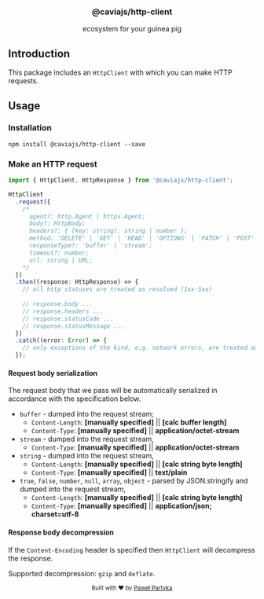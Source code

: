 <div align="center">
<h3>@caviajs/http-client</h3>
<p>ecosystem for your guinea pig</p>
</div>

## Introduction

This package includes an `HttpClient` with which you can make HTTP requests.

## Usage

### Installation

```shell
npm install @caviajs/http-client --save
```

### Make an HTTP request

```typescript
import { HttpClient, HttpResponse } from '@caviajs/http-client';

HttpClient
  .request({
    /* 
      agent?: http.Agent | https.Agent;
      body?: HttpBody;
      headers?: { [key: string]: string | number };
      method: 'DELETE' | 'GET' | 'HEAD' | 'OPTIONS' | 'PATCH' | 'POST' | 'PUT';
      responseType?: 'buffer' | 'stream';
      timeout?: number;
      url: string | URL; 
    */
  })
  .then((response: HttpResponse) => {
    // all http statuses are treated as resolved (1xx-5xx)
    
    // response.body ...
    // response.headers ...
    // response.statusCode ...
    // response.statusMessage ...
  })
  .catch((error: Error) => {
    // only exceptions of the kind, e.g. network errors, are treated as thrown
  });
```

#### Request body serialization

The request body that we pass will be automatically serialized in accordance with the specification below.

* `buffer` - dumped into the request stream;
  * `Content-Length`: **[manually specified]** || **[calc buffer length]**
  * `Content-Type`: **[manually specified]** || **application/octet-stream**
* `stream` - dumped into the request stream,
  * `Content-Type`: **[manually specified]** || **application/octet-stream**
* `string` - dumped into the request stream,
  * `Content-Length`: **[manually specified]** || **[calc string byte length]**
  * `Content-Type`: **[manually specified]** || **text/plain**
* `true`, `false`, `number`, `null`, `array`, `object` - parsed by JSON.stringify and dumped into the request stream,
  * `Content-Length`: **[manually specified]** || **[calc string byte length]**
  * `Content-Type`: **[manually specified]** || **application/json; charset=utf-8**

#### Response body decompression

If the `Content-Encoding` header is specified then `HttpClient` will decompress the response.

Supported decompression: `gzip` and `deflate`.

<div align="center">
  <sub>Built with ❤︎ by <a href="https://partyka.dev">Paweł Partyka</a></sub>
</div>
